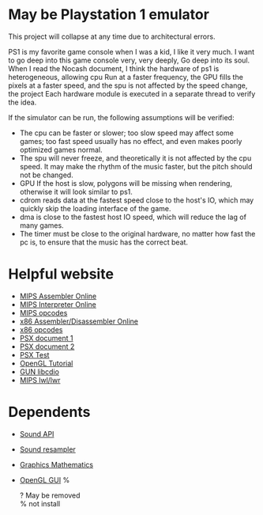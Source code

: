 # May be Playstation 1 emulator

This project will collapse at any time due to architectural errors.

PS1 is my favorite game console when I was a kid, I like it very much. 
I want to go deep into this game console very, very deeply,
Go deep into its soul. When I read the Nocash document, 
I think the hardware of ps1 is heterogeneous, allowing cpu
Run at a faster frequency, the GPU fills the pixels at a faster speed, 
and the spu is not affected by the speed change, the project
Each hardware module is executed in a separate thread to verify the idea.


If the simulator can be run, the following assumptions will be verified:

* The cpu can be faster or slower; too slow speed may affect some games; 
  too fast speed usually has no effect, and even makes poorly optimized games normal.
* The spu will never freeze, and theoretically it is not affected by the cpu speed.
  It may make the rhythm of the music faster, but the pitch should not be changed.
* GPU If the host is slow, polygons will be missing when rendering,
  otherwise it will look similar to ps1.
* cdrom reads data at the fastest speed close to the host's IO, 
  which may quickly skip the loading interface of the game.
* dma is close to the fastest host IO speed, which will reduce the lag of many games.
* The timer must be close to the original hardware, 
  no matter how fast the pc is, to ensure that the music has the correct beat.


# Helpful website

* [MIPS Assembler Online](http://www.kurtm.net/mipsasm/index.cgi)
* [MIPS Interpreter Online](https://dannyqiu.me/mips-interpreter/)
* [MIPS opcodes](https://opencores.org/projects/plasma/opcodes)
* [x86 Assembler/Disassembler Online](https://defuse.ca/online-x86-assembler.htm#disassembly)
* [x86 opcodes](http://www.mathemainzel.info/files/x86asmref.html)
* [PSX document 1](http://hitmen.c02.at/html/psx_docs.html)
* [PSX document 2](https://github.com/simias/psx-guide)
* [PSX Test](https://github.com/simias/psx-hardware-tests)
* [OpenGL Tutorial](http://www.opengl-tutorial.org/)
* [GUN libcdio](https://www.gnu.org/software/libcdio/libcdio.html)
* [MIPS lwl/lwr](https://stackoverflow.com/questions/57522055/what-do-the-mips-load-word-left-lwl-and-load-word-right-lwr-instructions-do)


# Dependents

* [Sound API](https://github.com/thestk/rtaudio)
* [Sound resampler](https://github.com/libsndfile/libsamplerate)
* [Graphics Mathematics](http://eigen.tuxfamily.org/index.php?title=Main_Page)
* [OpenGL GUI](https://github.com/wjakob/nanogui) %

  ? May be removed  
  % not install